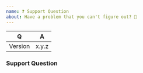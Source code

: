 ```yaml
---
name: ❓ Support Question
about: Have a problem that you can't figure out? 🤔
---
```


<!-- Fill in the relevant information below to help triage your issue. -->

|    Q        |   A
|------------ | -----
| Version     | x.y.z

<!--
Before asking question here, please try asking on StackOverflow first.
Keep in mind that GitHub is primarily an issue tracker.
-->

### Support Question

<!-- Describe the issue you are facing here. -->
